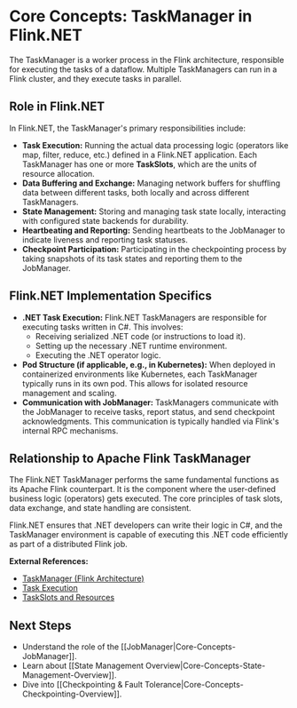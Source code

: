 # Core Concepts: TaskManager in Flink.NET

The TaskManager is a worker process in the Flink architecture, responsible for executing the tasks of a dataflow. Multiple TaskManagers can run in a Flink cluster, and they execute tasks in parallel.

## Role in Flink.NET

In Flink.NET, the TaskManager's primary responsibilities include:

*   **Task Execution:** Running the actual data processing logic (operators like map, filter, reduce, etc.) defined in a Flink.NET application. Each TaskManager has one or more **TaskSlots**, which are the units of resource allocation.
*   **Data Buffering and Exchange:** Managing network buffers for shuffling data between different tasks, both locally and across different TaskManagers.
*   **State Management:** Storing and managing task state locally, interacting with configured state backends for durability.
*   **Heartbeating and Reporting:** Sending heartbeats to the JobManager to indicate liveness and reporting task statuses.
*   **Checkpoint Participation:** Participating in the checkpointing process by taking snapshots of its task states and reporting them to the JobManager.

## Flink.NET Implementation Specifics

*   **.NET Task Execution:** Flink.NET TaskManagers are responsible for executing tasks written in C#. This involves:
    *   Receiving serialized .NET code (or instructions to load it).
    *   Setting up the necessary .NET runtime environment.
    *   Executing the .NET operator logic.
*   **Pod Structure (if applicable, e.g., in Kubernetes):** When deployed in containerized environments like Kubernetes, each TaskManager typically runs in its own pod. This allows for isolated resource management and scaling.
*   **Communication with JobManager:** TaskManagers communicate with the JobManager to receive tasks, report status, and send checkpoint acknowledgments. This communication is typically handled via Flink's internal RPC mechanisms.

## Relationship to Apache Flink TaskManager

The Flink.NET TaskManager performs the same fundamental functions as its Apache Flink counterpart. It is the component where the user-defined business logic (operators) gets executed. The core principles of task slots, data exchange, and state handling are consistent.

Flink.NET ensures that .NET developers can write their logic in C#, and the TaskManager environment is capable of executing this .NET code efficiently as part of a distributed Flink job.

**External References:**

*   [TaskManager (Flink Architecture)](https://nightlies.apache.org/flink/flink-docs-stable/docs/concepts/flink_architecture/#taskmanager)
*   [Task Execution](https://nightlies.apache.org/flink/flink-docs-stable/docs/internals/task_execution/)
*   [TaskSlots and Resources](https://nightlies.apache.org/flink/flink-docs-stable/docs/concepts/flink_architecture/#task-slots-and-resources)

## Next Steps

*   Understand the role of the [[JobManager|Core-Concepts-JobManager]].
*   Learn about [[State Management Overview|Core-Concepts-State-Management-Overview]].
*   Dive into [[Checkpointing & Fault Tolerance|Core-Concepts-Checkpointing-Overview]].
